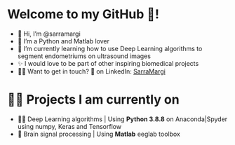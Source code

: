 # Welcome to my GitHub 🐙!
- 👋 Hi, I’m @sarramargi
- 💚 I’m a Python and Matlab lover
- 🌱 I’m currently learning how to use Deep Learning algorithms to segment endometriums on ultrasound images
- ✨ I would love to be part of other inspiring biomedical projects
- 🙋‍♀️ Want to get in touch? 💬 on LinkedIn: [SarraMargi](https://www.linkedin.com/in/sarra-margi/)

# 👩‍💻 Projects I am currently on
- 👶🏼 Deep Learning algorithms | Using **Python 3.8.8**  on Anaconda|Spyder using numpy, Keras and Tensorflow 
- 🧠 Brain signal processing | Using **Matlab** eeglab toolbox

<!---
sarramargi/sarramargi is a ✨ special ✨ repository because its `README.md` (this file) appears on your GitHub profile.
You can click the Preview link to take a look at your changes.
--->
